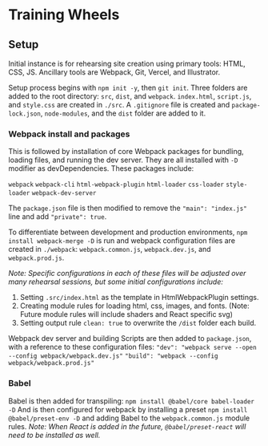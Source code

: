 # Training Wheels 

## Setup
Initial instance is for rehearsing site creation using primary tools: HTML, CSS, JS.  Ancillary tools are Webpack, Git, Vercel, and Illustrator.

Setup process begins with `npm init -y`, then `git init`.  Three folders are added to the root directory: `src`, `dist`, and `webpack`.  `index.html`, `script.js`, and `style.css` are created in `./src`.  A `.gitignore` file is created and `package-lock.json`, `node-modules`, and the `dist` folder are added to it.  

### Webpack install and packages
This is followed by installation of core Webpack packages for bundling, loading files, and running the dev server.  They are all installed with `-D` modifier as devDependencies.  These packages include:

`webpack`
`webpack-cli`
`html-webpack-plugin`
`html-loader`
`css-loader`
`style-loader`
`webpack-dev-server`

The `package.json` file is then modified to remove the `"main": "index.js"` line and add `"private": true`.

To differentiate between development and production environments, `npm install webpack-merge -D` is run and webpack configuration files are created in `./webpack`: `webpack.common.js`, `webpack.dev.js`, and `webpack.prod.js`. 

*Note: Specific configurations in each of these files will be adjusted over many rehearsal sessions, but some initial configurations include:*

1. Setting `.src/index.html` as the template in HtmlWebpackPlugin settings.
2. Creating module rules for loading html, css, images, and fonts.  (Note: Future module rules will include shaders and React specific svg)
3. Setting output rule `clean: true` to overwrite the `/dist` folder each build.

Webpack dev server and building Scripts are then added to `package.json`, with a reference to these configuration files: 
`"dev": "webpack serve --open --config webpack/webpack.dev.js"`
`"build": "webpack --config webpack/webpack.prod.js"`

### Babel
Babel is then added for transpiling:  `npm install @babel/core babel-loader -D`
And is then configured for webpack by installing a preset `npm install @babel/preset-env -D` and adding Babel to the `webpack.common.js` module rules.  *Note: When React is added in the future, `@babel/preset-react` will need to be installed as well.*


